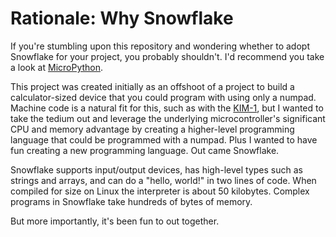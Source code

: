 # Rationale: Why Snowflake

If you're stumbling upon this repository and wondering whether to adopt
Snowflake for your project, you probably shouldn't. I'd recommend you take
a look at [MicroPython][1].

This project was created initially as an offshoot of a project to build
a calculator-sized device that you could program with using only a numpad.
Machine code is a natural fit for this, such as with the [KIM-1][2], but I
wanted to take the tedium out and leverage the underlying microcontroller's
significant CPU and memory advantage by creating a higher-level programming
language that could be programmed with a numpad. Plus I wanted to have fun
creating a new programming language. Out came Snowflake.

Snowflake supports input/output devices, has high-level types such as strings
and arrays, and can do a "hello, world!" in two lines of code. When compiled
for size on Linux the interpreter is about 50 kilobytes. Complex programs in
Snowflake take hundreds of bytes of memory.

But more importantly, it's been fun to out together.

[1]: https://micropython.org/
[2]: https://en.wikipedia.org/wiki/KIM-1
